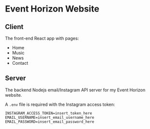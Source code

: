 # Event Horizon Website

## Client
The front-end React app with pages:
- Home
- Music
- News
- Contact

## Server
The backend Nodejs email/Instagram API server for my Event Horizon website.

A `.env` file is required with the Instagram access token:
```
INSTAGRAM_ACCESS_TOKEN=insert_token_here
EMAIL_USERNAME=insert_email_username_here
EMAIL_PASSWORD=insert_email_password_here
```